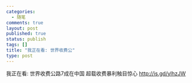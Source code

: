 ```yaml
--- 
categories: 
  - 随笔
comments: true
layout: post
published: true
status: publish
tags: []
title: "我正在看: 世界收费公"
type: post
---
```

我正在看: 世界收费公路7成在中国 超载收费暴利触目惊心 <a href="http://is.gd/ylhzJW" rel="nofollow">http://is.gd/ylhzJW</a>
